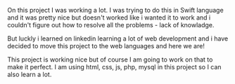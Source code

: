 On this project I was working a lot. I was trying to do this in Swift language and it was pretty nice but doesn't worked like i wanted it to work and i couldn't figure out how to 
resolve all the problems - lack of knowladge.

But luckly i learned on linkedin learning a lot of web development and i have decided to move this project to the web languages and here we are! 

This project is working nice but of course I am going to work on that to make it perfect. 
I am using html, css, js, php, mysql in this project so I can also learn a lot.
